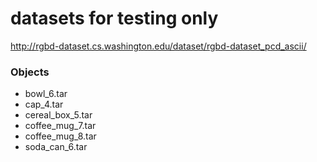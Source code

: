 # datasets for testing only

http://rgbd-dataset.cs.washington.edu/dataset/rgbd-dataset_pcd_ascii/


### Objects
- bowl_6.tar
- cap_4.tar
- cereal_box_5.tar
- coffee_mug_7.tar
- coffee_mug_8.tar
- soda_can_6.tar